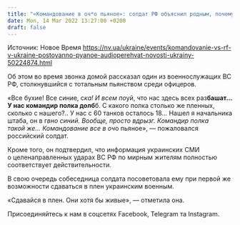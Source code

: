 ```yaml
---
title: "«Командование в оч*о пьяное»: солдат РФ объяснил родным, почему ВСУ захватывают столько пленных — аудиоперехват"
date: Mon, 14 Mar 2022 13:27:00 +0200
draft: false
---
```

Источник: Новое Время https://nv.ua/ukraine/events/komandovanie-vs-rf-v-ukraine-postoyanno-pyanoe-audioperehvat-novosti-ukrainy-50224874.html


Об этом во время звонка домой рассказал один из военнослужащих ВС РФ, столкнувшийся с тотальным пьянством среди офицеров.

«Все бухие! Все синие, с*ка! И всем по*уй, что нас здесь всех раз**башат… У нас командир полка долб**б. С какого полка столько же пленных, сколько с нашего?.. У нас с 60 танков осталось 18… Нашел я начальника штаба, он в г*вно синий. Вообще, просто вдрызг. Командир полка такой же… Командование все в оч*о пьяное», — пожаловался российский солдат.

Кроме того, он подтвердил, что информация украинских СМИ о целенаправленных ударах ВС РФ по мирным жителям полностью соответствует действительности.

В свою очередь собеседница солдата посоветовала ему при первой же возможности сдаваться в плен украинским военным.

«Сдавайся в плен. Они хотя бы живые», — отметила она.

Присоединяйтесь к нам в соцсетях Facebook, Telegram та Instagram.
